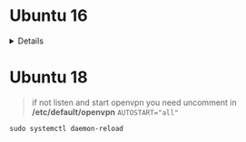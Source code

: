 # Ubuntu 16

<d>
     <details>
          
##### 1) easy rsa
```nginx
apt install openvpn openssl easy-rsa iptables
mkdir /etc/openvpn/easy-rsa
cp  -r /usr/share/easy-rsa/* /etc/openvpn/easy-rsa/
```
> **/etc/openvpn/easy-rsa/vars** | change value
```
          "export KEY_country ....."
```
##### 2) create server and user key
```nginx
cd /etc/openvpn/easy-rsa
source ./vars && ./clean-all            #clean-all cleaned all files in folder keys
ln -s openssl-1.0.0.cnf openssl.cnf
./build-ca
./build-key-server Serv
./build-key user1
./build-dh
openvpn --genkey --secret keys/ta.key
```
##### 3) create user folder and copy (server, user) key
```nginx
cd keys
mkdir -p /etc/openvpn/ccd/user1
cp Serv.crt Serv.key ca.crt dh2048.pem ta.key /etc/openvpn
cp user1.crt user1.key ca.crt ta.key /etc/openvpn/ccd/user1/
```
if you want use on client all in one config file add in you **user.conf**

```
          key-direction 1
```
and  use this script
<details>
     
```bash
#!/bin/bash
echo -e "\n \033[0;32m please enter the path to files\n \033[0m"
read thepath &&

echo -e "\n \033[0;32m please enter the name user\n \033[0m"
read conf &&

sed -i '$ a \\n\n<tls-auth>' $thepath/$conf.conf || echo "\n tls-err"
cat $thepath/ta.key >> $thepath/$conf.conf || echo "\n tls-err"
sed -i '$ a </tls-auth>' $thepath/$conf.conf || echo "\n tls-err"

sleep 1
sed -i '$ a \\n\n<ca>' $thepath/$conf.conf || echo "\n ca-err"
cat $thepath/ca.crt >> $thepath/$conf.conf || echo "\n ca-err"
sed -i '$ a </ca>' $thepath/$conf.conf || echo "\n ca-err"

sleep 1
sed -i '$ a \\n\n<cert>' $thepath/$conf.conf || echo "\n cert-err"
cat $thepath/$conf.crt >> $thepath/$conf.conf || echo "\n cert-err"
sed -i '$ a </cert>' $thepath/$conf.conf || echo "\n cert-err"

sleep 1
sed -i '$ a \\n\n<key>' $thepath/$conf.conf || echo "\n key-err"
cat $thepath/$conf.key >> $thepath/$conf.conf || echo "\n key-err"
sed -i '$ a </key>' $thepath/$conf.conf || echo "\n key-err"

mv $thepath/$conf.conf $thepath/$conf.ovpn || echo "\n mv-err"

echo -e "\n \033one-cert OK \n \033[0ma"

exit 0
```
</details>

##### 4) create server and user conf
```nginx
vim /etc/openvpn/Serv.conf
vim /etc/openvpn/ccd/user1/user1.conf
service openvpn restart
#openvpn --config Serv.conf (start specify directly config)    
#netstat -npl
```
##### 5) edit kernel sets for nat
> **/etc/sysctl.conf** |uncomment 
```
          net_ipv4.ip_forward=1
```
```nginx
echo 1 >> /proc/sys/net/ipv4/conf/all/forwarding
```
##### 6) iptables sets
```
iptables -A INPUT  -p tcp  --dport 1194 -j ACCEPT
iptables -t nat -A POSTROUTING -s 192.168.1.0/24 -o eth0 -j MASQUERADE
iptables -A FORWARD -i tun0 -o eth0 -m stete --state RELATED,ESTABLISHED -j ACCEPT
iptables -A FORWARD -i eth0 -o tun0 -m state --state RELATED,ESTABLISHED -j ACCEPT
iptables -A FORWARD -i tun0 -j ACCEPT
iptables-save > /etc/iptables.rules
```
> **/etc/network/interfaces**|at the END add:
```
          pre-up iptables-restore < /etc/iptables-rules                     
```
OR
```nginx
apt install iptables-persistent
```
```nginx
reboot
```

</details>
</d>

# Ubuntu 18

> if not listen and start openvpn
> you need uncomment in **/etc/default/openvpn**
`AUTOSTART="all"`
```
sudo systemctl daemon-reload
```
